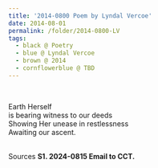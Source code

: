 ```yaml
---
title: '2014-0800 Poem by Lyndal Vercoe'
date: 2014-08-01
permalink: /folder/2014-0800-LV
tags:
  - black @ Poetry
  - blue @ Lyndal Vercoe
  - brown @ 2014
  - cornflowerblue @ TBD
---
```


<br>

<p>
Earth Herself<br>
is bearing witness to our deeds<br>
Showing Her unease in restlessness<br>
Awaiting our ascent.<br>
</p>

<br>

<wave-list>
<list-title color="DarkSeaGreen" width="40">Sources</list-title>
  <list-item color="BlanchedAlmond"  width="285"><b> S1. 2024-0815 Email to CCT.</b></list-item>
</wave-list>